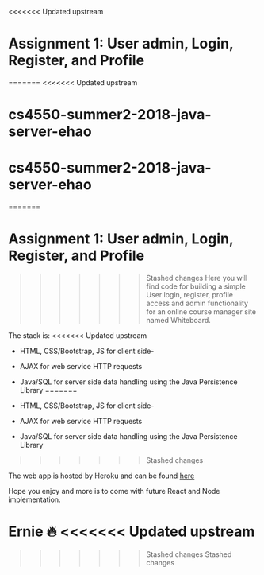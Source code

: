 <<<<<<< Updated upstream
# Assignment 1: User admin, Login, Register, and Profile
=======
<<<<<<< Updated upstream
# cs4550-summer2-2018-java-server-ehao
# cs4550-summer2-2018-java-server-ehao
=======
# Assignment 1: User admin, Login, Register, and Profile

>>>>>>> Stashed changes
Here you will find code for building a simple User login, register, profile access and admin
functionality for an online course manager site named Whiteboard.

The stack is:
<<<<<<< Updated upstream
- HTML, CSS/Bootstrap, JS for client side-
- AJAX for web service HTTP requests
- Java/SQL for server side data handling using the Java Persistence Library
=======

-   HTML, CSS/Bootstrap, JS for client side-
-   AJAX for web service HTTP requests
-   Java/SQL for server side data handling using the Java Persistence Library
>>>>>>> Stashed changes

The web app is hosted by Heroku and can be found
[here](https://eh-cs4550-summer2-2018.herokuapp.com/jquery/register/register.template.client.html)

Hope you enjoy and more is to come with future React and Node implementation.

Ernie :fire:
<<<<<<< Updated upstream
=======
>>>>>>> Stashed changes
>>>>>>> Stashed changes
